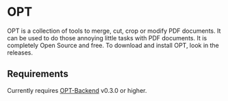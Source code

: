 # OPT

OPT is a collection of tools to merge, cut, crop or modify PDF documents. It can be used to do those annoying little tasks with PDF documents. It is completely Open Source and free. To download and install OPT, look in the releases.

## Requirements 
Currently requires [OPT-Backend](https://github.com/swip3798/OPT-Backend) v0.3.0 or higher.
